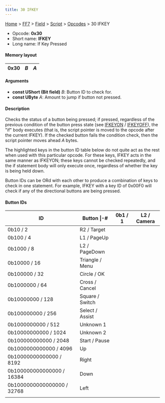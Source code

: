 ```yaml
---
title: 30 IFKEY
---
```


[Home](/Main%20Page.md) > [FF7](/FF7.md) > [Field](/FF7/Field.md) > [Script](/FF7/Field/Script.md) > [Opcodes](/FF7/Field/Script/Opcodes.md) > 30 IFKEY

-   Opcode: **0x30**
-   Short name: **IFKEY**
-   Long name: If Key Pressed

#### Memory layout

| 0x30 | *B* | *A* |
|------|-----|-----|

#### Arguments

-   **const UShort (Bit field)** *B*: Button ID to check for.
-   **const UByte** *A*: Amount to jump if button not pressed.

#### Description

Checks the status of a button being pressed; if pressed, regardless of
the previous condition of the button press state (see [IFKEYON][] /
[IFKEYOFF][]), the "if" body executes (that is, the script pointer is
moved to the opcode after the current IFKEY). If the checked button
fails the condition check, then the script pointer moves ahead *A*
bytes.

The highlighted keys in the button ID table below do not quite act as
the rest when used with this particular opcode. For these keys, IFKEY
acts in the same manner as IFKEYON; these keys cannot be checked
repeatedly, and the if statement body will only execute once, regardless
of whether the key is being held down.

Button IDs can be ORd with each other to produce a combination of keys
to check in one statement. For example, IFKEY with a key ID of 0x00F0
will check if any of the directional buttons are being pressed.

#### Button IDs

| ID                         | Button \|-\#    | 0b1 / 1 | L2 / Camera |
|----------------------------|-----------------|---------|-------------|
| 0b10 / 2                   | R2 / Target     |         |             |
| 0b100 / 4                  | L1 / PageUp     |         |             |
| 0b1000 / 8                 | L2 / PageDown   |         |             |
| 0b10000 / 16               | Triangle / Menu |         |             |
| 0b100000 / 32              | Circle / OK     |         |             |
| 0b1000000 / 64             | Cross / Cancel  |         |             |
| 0b10000000 / 128           | Square / Switch |         |             |
| 0b100000000 / 256          | Select / Assist |         |             |
| 0b1000000000 / 512         | Unknown 1       |         |             |
| 0b10000000000 / 1024       | Unknown 2       |         |             |
| 0b100000000000 / 2048      | Start / Pause   |         |             |
| 0b1000000000000 / 4096     | Up              |         |             |
| 0b10000000000000 / 8192    | Right           |         |             |
| 0b100000000000000 / 16384  | Down            |         |             |
| 0b1000000000000000 / 32768 | Left            |         |             |
|                            |                 |         |             |

  [IFKEYON]: /FF7/Field/Script/Opcodes/31%20IFKEYON.md "wikilink"
  [IFKEYOFF]: /FF7/Field/Script/Opcodes/32%20IFKEYOFF.md "wikilink"
